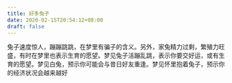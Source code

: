 ```yaml
---
title: 好多兔子
date: 2020-02-15T20:54:12+08:00
draft: false
---
```


兔子速度惊人，蹦蹦跳跳，在梦里有骗子的含义。另外，家兔精力过剩，繁殖力旺盛，有时在梦里也表示生育的愿望。梦见兔子活蹦乱跳，表示你要交好运，或有生育的愿望。梦见白兔，预示你可能会与昔日好友重逢。梦见怀里抱着兔子，预示你的经济状况会越来越好